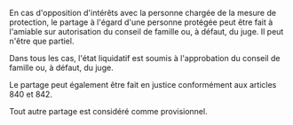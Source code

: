 En cas d'opposition d'intérêts avec la personne chargée de la mesure de protection, le partage à l'égard d'une personne protégée peut être fait à l'amiable sur autorisation du conseil de famille ou, à défaut, du juge. Il peut n'être que partiel.

Dans tous les cas, l'état liquidatif est soumis à l'approbation du conseil de famille ou, à défaut, du juge.

Le partage peut également être fait en justice conformément aux articles 840 et 842.

Tout autre partage est considéré comme provisionnel.
